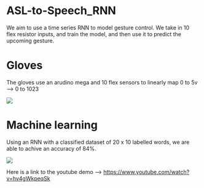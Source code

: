 # ASL-to-Speech_RNN

We aim to use a time series RNN to model gesture control. We take in 10 flex resistor inputs, and train the model, and then use it to predict the upcoming gesture. 


# Gloves

The gloves use an arudino mega and 10 flex sensors to linearly map 0 to 5v --> 0 to 1023

![](https://github.com/blueishfiend692/ASL-to-Speech_RNN/blob/master/gloves.jpg)



# Machine learning
Using an RNN with a classified dataset of 20 x 10 labelled words, we are able to achive an accuracy of 84%. 

![](https://github.com/blueishfiend692/ASL-to-Speech_RNN/blob/master/ML.jpg)





Here is a link to the youtube demo --> https://www.youtube.com/watch?v=hv4gWkpeqSk 
